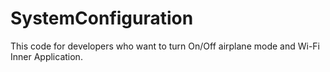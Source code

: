 SystemConfiguration
===================

This code for developers who want to turn On/Off airplane mode and Wi-Fi Inner Application.